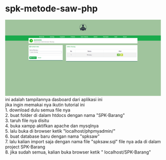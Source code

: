 # spk-metode-saw-php
<img src="https://github.com/ahmadbadri25/dokumentasi/blob/eeaadd396b1c922d212bc94757e4be8641080716/supplier.png" alt="">
ini adalah tampilannya dasboard dari aplikasi ini <br>
jika ingin memakai nya ikutin tutorial ini<br>
1. download dulu semua file nya<br>
2. buat folder di dalam htdocs dengan nama "SPK-Barang"<br>
3. taruh file nya disitu<br>
4. buka xampp aktifkan apache dan mysqlnya<br>
5. lalu buka di browser ketik "localhost/phpmyadmin/"<br>
6. buat database baru dengan nama "spksaw"<br>
7. lalu kalian import saja dengan nama file "spksaw.sql" file nya ada di dalam project SPK-Barang<br>
8. jika sudah semua, kalian buka browser ketik " localhost/SPK-Barang"<br>
